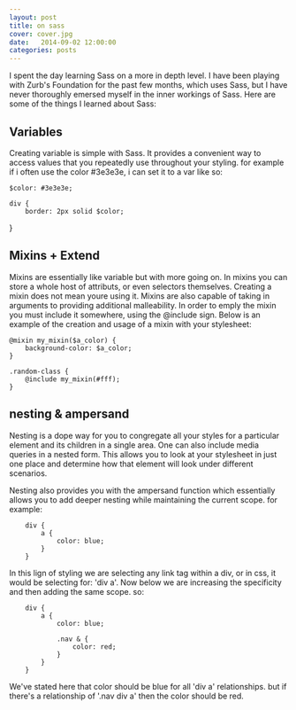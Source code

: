 ```yaml
---
layout: post
title: on sass
cover: cover.jpg
date:   2014-09-02 12:00:00
categories: posts
---
```


I spent the day learning Sass on a more in depth level. I have been playing with Zurb's Foundation for the past few months, which uses Sass, but I have never thoroughly emersed myself in the inner workings of Sass. Here are some of the things I learned about Sass: 

## Variables

Creating variable is simple with Sass. It provides a convenient way to access values that you repeatedly use throughout your styling. for example if i often use the color #3e3e3e, i can set it to a var like so:

 	$color: #3e3e3e;

 	div {
 		border: 2px solid $color;
  }


## Mixins + Extend

Mixins are essentially like variable but with more going on. In mixins you can store a whole host of attributs, or even selectors themselves. Creating a mixin does not mean youre using it. Mixins are also capable of taking in arguments to providing additional malleability. In order to emply the mixin you must include it somewhere, using the @include sign. Below is an example of the creation and usage of a mixin with your stylesheet:

	@mixin my_mixin($a_color) {
		background-color: $a_color;
	}

	.random-class {
		@include my_mixin(#fff);
	}


## nesting & ampersand

Nesting is a dope way for you to congregate all your styles for a particular element and its children in a single area. One can also include media queries in a nested form. This allows you to look at your stylesheet in just one place and determine how that element will look under different scenarios. 

Nesting also provides you with the ampersand function which essentially allows you to add deeper nesting while maintaining the current scope. for example:

```
	div {
		a {
			color: blue;
		}
	}
```

In this lign of styling we are selecting any link tag within a div, or in css, it would be selecting for: 'div a'. Now below we are increasing the specificity and then adding the same scope. so:

```
	div {
		a {
			color: blue;

			.nav & {
				color: red;
			}
		}
	}
```

We've stated here that color should be blue for all 'div a' relationships. but if there's a relationship of '.nav div a' then the color should be red. 